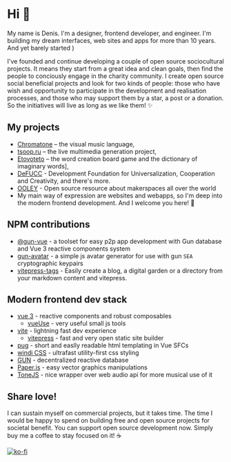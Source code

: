 # Hi 👋
My name is Denis. I'm a designer, frontend developer, and engineer. I'm building my dream interfaces, web sites and apps for more than 10 years. And yet barely started )

I've founded and continue developing a couple of open source sociocultural projects. It means they start from a great idea and clean goals, then find the people to conciously engage in the charity community. I create open source social beneficial projects and look for two kinds of people: those who have wish and opportunity to participate in the development and realisation processes, and those who may support them by a star, a post or a donation. So the initiatives will live as long as we like them! ✨

## My projects

- [Chromatone](https://github.com/chromatone) – the visual music language, 
- [tsoop.ru](https://github.com/tsoop-ru) – the live multimedia generation project,  
- [Etovoteto](https://github.com/etovoteto) – the word creation board game and the dictionary of imaginary words], 
- [DeFUCC](https://github.com/DeFUCC) - Development Foundation for Universalization, Cooperation and Creativity, and there's more. 
- [OOLEY](https://github.com/ooley) - Open source resource about makerspaces all over the world
- My main way of expression are websites and webapps, so I'm deep into the modern frontend development. And I welcome you here! 🌊

## NPM contributions
- [@gun-vue](https://github.com/DeFUCC/gun-vue) - a toolset for easy p2p app development with Gun database and Vue 3 reactive components system
- [gun-avatar](https://www.npmjs.com/package/gun-avatar) - a simple js avatar generator for use with gun `SEA` cryptographic keypairs
- [vitepress-tags](https://www.npmjs.com/package/vitepress-tags) - Easily create a blog, a digital garden or a directory from your markdown content and vitepress. 

## Modern frontend dev stack
- [vue 3](https://v3.vuejs.org) - reactive components and robust composables
  - [vueUse](https://vueuse.org) - very useful small js tools
- [vite](https://vitejs.dev) - lightning fast dev experience
  - [vitepress](https://vitepress.vuejs.org) - fast and very open static site builder
- [pug](https://pugjs.org) -  short and easlly readable html templating in Vue SFCs
- [windi CSS](https://windicss.org/) - ultrafast utility-first css styling
- [GUN](https://gun.eco) -  decentralized reactive database
- [Paper.js](http://paperjs.org) - easy vector graphics manipulations
- [ToneJS](https://tonejs.github.io/) - nice wrapper over web audio api for more musical use of it


## Share love!

I can sustain myself on commercial projects, but it takes time. The time I would be happy to spend on building free and open source projects for societal benefit. You can support open source development now. Simply buy me a coffee to stay focused on it! ☕️

[![ko-fi](https://ko-fi.com/img/githubbutton_sm.svg)](https://ko-fi.com/B0B44CM90)


